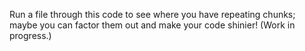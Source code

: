 Run a file through this code to see where you have repeating chunks; maybe you can factor them out and make your code shinier! (Work in progress.)
